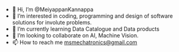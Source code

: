 - 👋 Hi, I’m @MeiyappanKannappa
- 👀 I’m interested in coding, programming and design of software solutions for involute problems.
- 🌱 I’m currently learning Data Catalogue and Data products
- 💞️ I’m looking to collaborate on AI, Machine Vision.
- 📫 How to reach me msmechatronics@gmail.com

<!---
MeiyappanKannappa/MeiyappanKannappa is a ✨ special ✨ repository because its `README.md` (this file) appears on your GitHub profile.
You can click the Preview link to take a look at your changes.
--->
